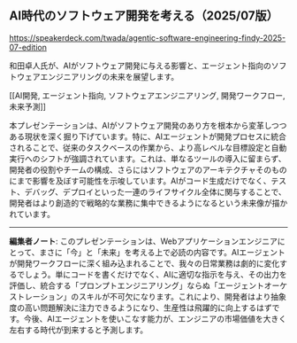 ## AI時代のソフトウェア開発を考える（2025/07版）

https://speakerdeck.com/twada/agentic-software-engineering-findy-2025-07-edition

和田卓人氏が、AIがソフトウェア開発に与える影響と、エージェント指向のソフトウェアエンジニアリングの未来を展望します。

[[AI開発, エージェント指向, ソフトウェアエンジニアリング, 開発ワークフロー, 未来予測]]

本プレゼンテーションは、AIがソフトウェア開発のあり方を根本から変革しつつある現状を深く掘り下げています。特に、AIエージェントが開発プロセスに統合されることで、従来のタスクベースの作業から、より高レベルな目標設定と自動実行へのシフトが強調されています。これは、単なるツールの導入に留まらず、開発者の役割やチームの構成、さらにはソフトウェアのアーキテクチャそのものにまで影響を及ぼす可能性を示唆しています。AIがコード生成だけでなく、テスト、デバッグ、デプロイといった一連のライフサイクル全体に関与することで、開発者はより創造的で戦略的な業務に集中できるようになるという未来像が描かれています。

---

**編集者ノート**: このプレゼンテーションは、Webアプリケーションエンジニアにとって、まさに「今」と「未来」を考える上で必読の内容です。AIエージェントが開発ワークフローに深く組み込まれることで、我々の日常業務は劇的に変化するでしょう。単にコードを書くだけでなく、AIに適切な指示を与え、その出力を評価し、統合する「プロンプトエンジニアリング」ならぬ「エージェントオーケストレーション」のスキルが不可欠になります。これにより、開発者はより抽象度の高い問題解決に注力できるようになり、生産性は飛躍的に向上するはずです。今後、AIエージェントを使いこなす能力が、エンジニアの市場価値を大きく左右する時代が到来すると予測します。
